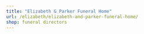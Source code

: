 ```yaml
---
title: "Elizabeth & Parker Funeral Home"
url: /elizabeth/elizabeth-and-parker-funeral-home/
shop: funeral directors
---
```

